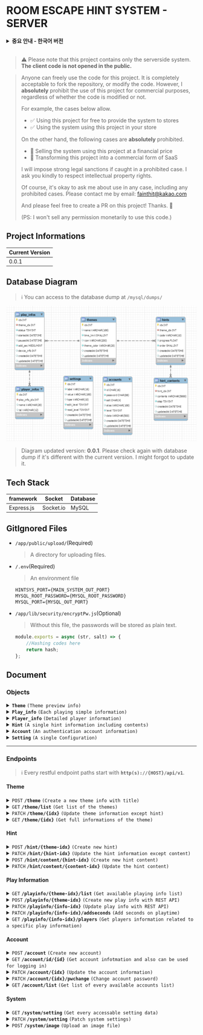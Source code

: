 # ROOM ESCAPE HINT SYSTEM - **SERVER**

<details>
<summary>
    <b>중요 안내 - 한국어 버전</b>
</summary>

> ⚠️ 이 프로젝트는 오직 서버사이드 시스템만 포함한다는 사실을 양지해주십시오. **클라이언트 코드는 외부에 공개되지 않습니다**

> 누구나 이 프로제트의 코드를 자유롭게 사용할 수 있습니다. repository를 fork하거나, 코드를 수정하는 것은 완전히 허용됩니다. 그러나, 코드 수정 여부와 관련 없이, 이 프로젝트를 그 자체로 영리적인 목적으로 이용하는 것은 **절대** 불허합니다.
>
> 예를 들어, 아래의 예시들은 허용됩니다.
>
> -   ✅ 이 프로젝트를 이용한 시스템을 매장에 무상으로 제공
> -   ✅ 본인의 매장에서 본 프로젝트를 활용한 시스템 사용
>
> 반면에, 아래에 제시된 사례들은 **절대** 금지합니다.
>
> -   🚫 본 프로젝트를 이용한 시스템을 금전적인 대가를 받고 판매
> -   🚫 이 프로젝트를 영리적인 목적의 SaaS로 변형
>
> 금지된 사례에 해당하는 경우가 적발될 시 강력한 법적 제재를 가할 것입니다. 지적재산권을 존중해주시기를 정중히 부탁드리겠습니다.
>
> 물론, 금지된 사례를 포함하여, 어떤 경우든 사용에 대한 허락을 묻는 것은 괜찮습니다.
> 이메일로 연락주십시오: fainthit@kakao.com
>
> 또한 이 프로젝트에 자유롭게 Pull Request를 생성해주세요! 감사합니다. 🤗
>
> (추신: 이 프로젝트 사용에 대한 권한을 금전적으로 판매하지 않습니다.)

</details>
<br>

> ⚠️ Please note that this project contains only the serverside system. **The client code is not opened in the public.**

> Anyone can freely use the code for this project. It is completely acceptable to fork the repository, or modify the code. However, I **absolutely** prohibit the use of this project for commercial purposes, regardless of whether the code is modified or not.
>
> For example, the cases below allow.
>
> -   ✅ Using this project for free to provide the system to stores
> -   ✅ Using the system using this project in your store
>
> On the other hand, the following cases are **absolutely** prohibited.
>
> -   🚫 Selling the system using this project at a financial price
> -   🚫 Transforming this project into a commercial form of SaaS
>
> I will impose strong legal sanctions if caught in a prohibited case. I ask you kindly to respect intellectual property rights.
>
> Of course, it's okay to ask me about use in any case, including any prohibited cases.
> Please contact me by email: fainthit@kakao.com
>
> And please feel free to create a PR on this project! Thanks. 🤗
>
> (PS: I won't sell any permission monetarily to use this code.)

## Project Informations

| Current Version |
| --------------- |
| 0.0.1           |

## Database Diagram

> ℹ️ You can access to the database dump at `/mysql/dumps/`

![DataBase Diagram](DBstructure.png)

> Diagram updated version: **0.0.1**.
> Please check again with database dump if it's different with the current version. I might forgot to update it.

## Tech Stack

| framework  | Socket    | Database |
| ---------- | --------- | -------- |
| Express.js | Socket.io | MySQL    |

## GitIgnored Files

-   `/app/public/upload/`(Required)

    > A directory for uploading files.

-   `/.env`(Required)

    > An environment file

    ```
    HINTSYS_PORT={MAIN_SYSTEM_OUT_PORT}
    MYSQL_ROOT_PASSWORD={MYSQL_ROOT_PASSWORD}
    MYSQL_PORT={MYSQL_OUT_PORT}
    ```

-   `/app/lib/security/encryptPw.js`(Optional)

    > Without this file, the passwords will be stored as plain text.

    ```javascript
    module.exports = async (str, salt) => {
        //Hashing codes here
        return hash;
    };
    ```

## Document

### Objects

<a name="theme-object"></a>

<details>
<summary>
<code><b>Theme</b></code>
<code>(Theme preview info)</code>
</summary>

##### Theme

> | key         | description                               | type   | default  |
> | ----------- | ----------------------------------------- | ------ | -------- |
> | idx         | The identified number of the theme        | Int    |          |
> | name        | The name or the title of the theme        | String |          |
> | time_limit  | The theme's limit time in minutes         | Int    | `60`     |
> | icon        | The theme's icon image URL                | String |          |
> | theme_color | Common CSS color of the theme point color | String | `'#000'` |
> | createdAt   | When the theme has been created           | Date   |          |
> | updatedAt   | When the theme has been updated at last   | Date   |          |

</details>
<a name="play_info-object"></a>
<details>
<summary>
<code><b>Play_info</b></code>
<code>(Each playing simple information)</code>
</summary>

##### Play_info

> | key         | description                                                      | type | default |
> | ----------- | ---------------------------------------------------------------- | ---- | ------- |
> | idx         | The identified number of the playing info                        | Int  |         |
> | theme_idx   | The linked theme idx                                             | Int  |         |
> | status      | Theme playing status                                             | Int  | `0`     |
> | startedAt   | The exact time of the start playing. `Null` when `status` is `0` | Date |         |
> | pausedAt    | The exact time of the last pausing.                              | Date |         |
> | add_sec     | Seconds will be added to the total playing time.                 | Int  |         |
> | device_info | The socket id of the connected hint device.                      | Int  |         |
> | createdAt   | When the data has been created                                   | Date |         |
> | updatedAt   | When the data has been updated at last                           | Date |         |

-   <details>
      <summary><b>Playing status value table</b></summary>

    > ℹ️ Negative numbers mean 'cannot access to the device'.
    > | Value | meaning |
    > | ----- | ------------------------------------------ |
    > | `0` | Ready |
    > | `1` | Playing |
    > | `2` | Paused |
    > | `-1` | Ended |
    > | `-2` | Disconnected(Not sure if it would be used) |

      </details>

</details>
<a name="player_info-object"></a>
<details>
<summary>
<code><b>Player_info</b></code>
<code>(Detailed player information)</code>
</summary>

##### Player_info

> | key  | description                        | type   | default |
> | ---- | ---------------------------------- | ------ | ------- |
> | name | The name of the player             | String |         |
> | tel  | The Telephone number of the player | String |         |

</details>
<a name="hint-object"></a>
<details>
<summary>
<code><b>Hint</b></code>
<code>(A single hint information including contents)</code>
</summary>

##### Hint

> | key      | description                                                        | type   | default |
> | -------- | ------------------------------------------------------------------ | ------ | ------- |
> | idx      | The identified number of the hint                                  | Int    |         |
> | code     | Hint code                                                          | String |         |
> | progress | Progress of the hint for the whole theme (%)                       | Float  |         |
> | contents | Each element contains `idx(Int)`, `contents(String)`, `step(Int)`. | Array  |         |

</details>
<a name="account-object"></a>
<details>
<summary>
<code><b>Account</b></code>
<code>(An authentication account information)</code>
</summary>

##### Account

> | key       | description                                       | type        | default |
> | --------- | ------------------------------------------------- | ----------- | ------- |
> | idx       | Identified number of the account                  | Int         |         |
> | id        | Account ID                                        | String      |         |
> | alias     | Account alias (of course can be used as nickname) | String      |         |
> | level     | Security level                                    | Int         | 0       |
> | data      | Additional data                                   | JSON String |         |
> | createdAt | When the account has been created                 | Date        |         |
> | updatedAt | When the account has been updated at last         | Date        |         |

-   <details>
    <summary>
    <b>
    Security Level Indicator
    </b>
    </summary>

    > ℹ️ 'Allowed' informations are stored in `data` column.

    > | level | account type              | accessable area                                                                                |
    > | ----- | ------------------------- | ---------------------------------------------------------------------------------------------- |
    > | 0     | Default Account           | N/A                                                                                            |
    > | 1     | Low-Ranked Hint Device    | **readonly**: Allowed theme and hint informations                                              |
    > | 2     | High-Ranked Hint Device   | **readonly**: Every themes and hints inforations                                               |
    > | 3     | Low-Ranked Center Device  | Managing play info related to allowed themss and hints, **readonly**: Allowed themes and hints |
    > | 4     | High-Ranked Center Device | Manaing every play infos, **readonly**: Every themes and hints                                 |
    > | 5     | Low-Ranked Administrator  | Managing informations only related to allowed themes                                           |
    > | 6     | High-Ranked Administrator | Managing every informations                                                                    |
    > | 9     | Master                    | Able to access and edit every data except accounts ranked the same                             |
    > | 99    | Root                      | God                                                                                            |

    </details>

-   <details>
    <summary>
    <b>
    <code>data</code> column form
    </b>
    </summary>

    ```
    {
        "allowed": [ theme_idx1, theme_idx2, ... ]
    }
    ```

</details>
<a name="setting-object"></a>
<details>
<summary>
<code><b>Setting</b></code>
<code>(A single Configuration)</code>
</summary>

##### Setting

> | key        | description                                      | type   | default |
> | ---------- | ------------------------------------------------ | ------ | ------- |
> | label      | config label                                     | String |         |
> | value      | config value                                     | String |         |
> | read_level | The lowest account level that can read this data | Int    | 0       |
> | edit_level | The lowest account level that can edit this data | Int    | 5       |

> ℹ️ See the full configurations list at `/app/lib/settings/DefaultSettings.json`.

</details>

---

### Endpoints

> ℹ️ Every restful endpoint paths start with **`http(s)://{HOST}/api/v1`**.

#### Theme

<details>

<summary>
<code>POST</code>
<code><b>/theme</b></code>
<code>(Create a new theme info with title)</code>
</summary>

##### Headers

> | name              | required | data type | description                |
> | ----------------- | -------- | --------- | -------------------------- |
> | authentication-id | Y        | String    | Requires level 6 or higher |
> | authentication-pw | Y        | String    |                            |

##### Body

> | name | required | data type | description                             |
> | ---- | -------- | --------- | --------------------------------------- |
> | name | Y        | String    | The theme title (default `"New Theme"`) |

##### Responses

> | http code | content-type       | response                        |
> | --------- | ------------------ | ------------------------------- |
> | `201`     | `application/json` | `{"idx": {CREATED_DATA_IDX}}`   |
> | `401`     | `application/json` | `{"message":"Unauthorized"}`    |
> | `403`     | `application/json` | `{"message":"Low Security Lv"}` |
> | `500`     | `application/json` | `{"message":"Unknown Error"}`   |

</details>

<details>

<summary>
<code>GET</code>
<code><b>/theme/list</b></code>
<code>(Get list of the themes)</code>
</summary>

##### Headers

> | name              | required | data type | description                |
> | ----------------- | -------- | --------- | -------------------------- |
> | authentication-id | Y        | String    | Requires level 1 or higher |
> | authentication-pw | Y        | String    |                            |

##### Responses

> | http code | content-type       | response                        |
> | --------- | ------------------ | ------------------------------- |
> | `200`     | `application/json` | Array of [Theme](#theme-object) |
> | `401`     | `application/json` | `{"message":"Unauthorized"}`    |
> | `403`     | `application/json` | `{"message":"Low Security Lv"}` |
> | `500`     | `application/json` | `{"message":"Unknown Error"}`   |

</details>

<details>

<summary>
<code>PATCH</code>
<code><b>/theme/{idx}</b></code>
<code>(Update theme information except hint)</code>
</summary>

##### Headers

> | name              | required | data type | description                |
> | ----------------- | -------- | --------- | -------------------------- |
> | authentication-id | Y        | String    | Requires level 5 or higher |
> | authentication-pw | Y        | String    |                            |

##### Parameters

> | name | data type | description      |
> | ---- | --------- | ---------------- |
> | idx  | Int       | Target theme idx |

##### Body

> | name       | required | data type | description                                      |
> | ---------- | -------- | --------- | ------------------------------------------------ |
> | updateData | Y        | Object    | `{"{updatingValueKey}": "{valueToUpdate}", ...}` |

##### Responses

> | http code | content-type       | response                        |
> | --------- | ------------------ | ------------------------------- |
> | `201`     | `application/json` | `{"affectedKeys": [...]]}`      |
> | `401`     | `application/json` | `{"message":"Unauthorized"}`    |
> | `403`     | `application/json` | `{"message":"Low Security Lv"}` |
> | `500`     | `application/json` | `{"message":"Unknown Error"}`   |

</details>

<details>

<summary>
<code>GET</code>
<code><b>/theme/{idx}</b></code>
<code>(Get full informations of the theme)</code>
</summary>

##### Headers

> | name              | required | data type | description                |
> | ----------------- | -------- | --------- | -------------------------- |
> | authentication-id | Y        | String    | Requires level 1 or higher |
> | authentication-pw | Y        | String    |                            |

##### Parameters

> | name | data type | description      |
> | ---- | --------- | ---------------- |
> | idx  | Int       | Target theme idx |

##### Responses

> | http code | content-type       | response                                                           |
> | --------- | ------------------ | ------------------------------------------------------------------ |
> | `200`     | `application/json` | [Theme](#theme-object) but contains Array of [Hint](#hint-object)s |
> | `401`     | `application/json` | `{"message":"Unauthorized"}`                                       |
> | `403`     | `application/json` | `{"message":"Low Security Lv"}`                                    |
> | `500`     | `application/json` | `{"message":"Unknown Error"}`                                      |

</details>

#### Hint

<details>

<summary>
<code>POST</code>
<code><b>/hint/{theme-idx}</b></code>
<code>(Create new hint)</code>
</summary>

##### Headers

> | name              | required | data type | description                |
> | ----------------- | -------- | --------- | -------------------------- |
> | authentication-id | Y        | String    | Requires level 5 or higher |
> | authentication-pw | Y        | String    |                            |

##### Parameters

> | name      | data type | description      |
> | --------- | --------- | ---------------- |
> | theme-idx | Int       | Target theme idx |

##### Body

> | name     | required | data type | description                                           |
> | -------- | -------- | --------- | ----------------------------------------------------- |
> | code     | Y        | String    | Hintcode, the length must be shorter than 10          |
> | progress | N        | Float     | Theme progress                                        |
> | order    | N        | Int       | The order of the hint. The default order is the last. |

##### Responses

> | http code | content-type       | response                        |
> | --------- | ------------------ | ------------------------------- |
> | `201`     | `application/json` | `{"idx": {CREATED_DATA_IDX}}`   |
> | `401`     | `application/json` | `{"message":"Unauthorized"}`    |
> | `403`     | `application/json` | `{"message":"Low Security Lv"}` |
> | `500`     | `application/json` | `{"message":"Unknown Error"}`   |

</details>

<details>

<summary>
<code>PATCH</code>
<code><b>/hint/{hint-idx}</b></code>
<code>(Update the hint information except content)</code>
</summary>

##### Headers

> | name              | required | data type | description                |
> | ----------------- | -------- | --------- | -------------------------- |
> | authentication-id | Y        | String    | Requires level 5 or higher |
> | authentication-pw | Y        | String    |                            |

##### Parameters

> | name     | data type | description     |
> | -------- | --------- | --------------- |
> | hint-idx | Int       | Target hint idx |

##### Body

> | name       | required | data type | description                                      |
> | ---------- | -------- | --------- | ------------------------------------------------ |
> | updateData | Y        | Object    | `{"{updatingValueKey}": "{valueToUpdate}", ...}` |

##### Responses

> | http code | content-type       | response                        |
> | --------- | ------------------ | ------------------------------- |
> | `201`     | `application/json` | `{"affectedKeys": [...]}`       |
> | `401`     | `application/json` | `{"message":"Unauthorized"}`    |
> | `403`     | `application/json` | `{"message":"Low Security Lv"}` |
> | `500`     | `application/json` | `{"message":"Unknown Error"}`   |

</details>

<details>

<summary>
<code>POST</code>
<code><b>/hint/content/{hint-idx}</b></code>
<code>(Create new hint content)</code>
</summary>

##### Headers

> | name              | required | data type | description                |
> | ----------------- | -------- | --------- | -------------------------- |
> | authentication-id | Y        | String    | Requires level 5 or higher |
> | authentication-pw | Y        | String    |                            |

##### Parameters

> | name     | data type | description     |
> | -------- | --------- | --------------- |
> | hint-idx | Int       | Target hint idx |

##### Body

> | name     | required | data type | description                                 |
> | -------- | -------- | --------- | ------------------------------------------- |
> | contents | N        | String    | The hint content. Using common HTML syntax. |
> | step     | N        | Int       | The hint step. The default step is `1`.     |

##### Responses

> | http code | content-type       | response                        |
> | --------- | ------------------ | ------------------------------- |
> | `201`     | `application/json` | `{"idx": {CREATED_DATA_IDX}}`   |
> | `401`     | `application/json` | `{"message":"Unauthorized"}`    |
> | `403`     | `application/json` | `{"message":"Low Security Lv"}` |
> | `500`     | `application/json` | `{"message":"Unknown Error"}`   |

</details>

<details>

<summary>
<code>PATCH</code>
<code><b>/hint/content/{content-idx}</b></code>
<code>(Update the hint content)</code>
</summary>

##### Headers

> | name              | required | data type | description                |
> | ----------------- | -------- | --------- | -------------------------- |
> | authentication-id | Y        | String    | Requires level 5 or higher |
> | authentication-pw | Y        | String    |                            |

##### Parameters

> | name        | data type | description        |
> | ----------- | --------- | ------------------ |
> | content-idx | Int       | Target content idx |

##### Body

> | name     | required | data type | description                                 |
> | -------- | -------- | --------- | ------------------------------------------- |
> | contents | N        | String    | The hint content. Using common HTML syntax. |
> | step     | N        | Int       | The hint step.                              |

##### Responses

> | http code | content-type       | response                              |
> | --------- | ------------------ | ------------------------------------- |
> | `201`     | `application/json` | `{"message": "Patched Successfully"}` |
> | `401`     | `application/json` | `{"message":"Unauthorized"}`          |
> | `403`     | `application/json` | `{"message":"Low Security Lv"}`       |
> | `500`     | `application/json` | `{"message":"Unknown Error"}`         |

</details>

#### Play Information

<details>

<summary>
<code>GET</code>
<code><b>/playinfo/{theme-idx}/list</b></code>
<code>(Get available playing info list)</code>
</summary>

##### Headers

> | name              | required | data type | description                |
> | ----------------- | -------- | --------- | -------------------------- |
> | authentication-id | Y        | String    | Requires level 3 or higher |
> | authentication-pw | Y        | String    |                            |

##### Parameters

> | name      | data type | description      |
> | --------- | --------- | ---------------- |
> | theme-idx | Int       | Target theme idx |

##### URI Query

> | name   | required | data type | description                                   |
> | ------ | -------- | --------- | --------------------------------------------- |
> | status | N        | Int       | Get results only have the same `status` value |

##### Responses

> | http code | content-type       | response                                |
> | --------- | ------------------ | --------------------------------------- |
> | `200`     | `application/json` | Array of [Play_info](#play_info-object) |
> | `401`     | `application/json` | `{"message":"Unauthorized"}`            |
> | `403`     | `application/json` | `{"message":"Low Security Lv"}`         |
> | `500`     | `application/json` | `{"message":"Unknown Error"}`           |

</details>

<details>

<summary>
<code>POST</code>
<code><b>/playinfo/{theme-idx}</b></code>
<code>(Create new play info with REST API)</code>
</summary>

##### Headers

> | name              | required | data type | description                |
> | ----------------- | -------- | --------- | -------------------------- |
> | authentication-id | Y        | String    | Requires level 3 or higher |
> | authentication-pw | Y        | String    |                            |

##### Parameters

> | name      | data type | description      |
> | --------- | --------- | ---------------- |
> | theme-idx | Int       | Target theme idx |

##### Body

> | name      | required | data type | description                                              |
> | --------- | -------- | --------- | -------------------------------------------------------- |
> | status    | N        | Int       | The default value is `0`.                                |
> | startedAt | N        | Date      | The default value is current time.                       |
> | add_sec   | N        | int       | The added seconds to playtime. The default value is `0`. |

##### Responses

> | http code | content-type       | response                        |
> | --------- | ------------------ | ------------------------------- |
> | `201`     | `application/json` | `{"idx": {CREATED_DATA_IDX}}`   |
> | `401`     | `application/json` | `{"message":"Unauthorized"}`    |
> | `403`     | `application/json` | `{"message":"Low Security Lv"}` |
> | `500`     | `application/json` | `{"message":"Unknown Error"}`   |

</details>

<details>

<summary>
<code>PATCH</code>
<code><b>/playinfo/{info-idx}</b></code>
<code>(Update play info with REST API)</code>
</summary>

##### Headers

> | name              | required | data type | description                |
> | ----------------- | -------- | --------- | -------------------------- |
> | authentication-id | Y        | String    | Requires level 3 or higher |
> | authentication-pw | Y        | String    |                            |

##### Parameters

> | name     | data type | description     |
> | -------- | --------- | --------------- |
> | info-idx | Int       | Target info idx |

##### Body

> | name       | required | data type | description                                      |
> | ---------- | -------- | --------- | ------------------------------------------------ |
> | updateData | Y        | Object    | `{"{updatingValueKey}": "{valueToUpdate}", ...}` |

##### Responses

> | http code | content-type       | response                        |
> | --------- | ------------------ | ------------------------------- |
> | `201`     | `application/json` | `{"affectedKeys": [...]}`       |
> | `401`     | `application/json` | `{"message":"Unauthorized"}`    |
> | `403`     | `application/json` | `{"message":"Low Security Lv"}` |
> | `500`     | `application/json` | `{"message":"Unknown Error"}`   |

</details>

<details>

<summary>
<code>PATCH</code>
<code><b>/playinfo/{info-idx}/addseconds</b></code>
<code>(Add seconds on playtime)</code>
</summary>

##### Headers

> | name              | required | data type | description                |
> | ----------------- | -------- | --------- | -------------------------- |
> | authentication-id | Y        | String    | Requires level 3 or higher |
> | authentication-pw | Y        | String    |                            |

##### Parameters

> | name     | data type | description     |
> | -------- | --------- | --------------- |
> | info-idx | Int       | Target info idx |

##### Body

> | name    | required | data type | description                                                                                         |
> | ------- | -------- | --------- | --------------------------------------------------------------------------------------------------- |
> | add_sec | Y        | Int       | Of course it can be a negative number.                                                              |
> | reset   | N        | Boolean   | If `true`, the requested `add_sec` value replaces the original value. The default value is `false`. |

##### Responses

> | http code | content-type       | response                              |
> | --------- | ------------------ | ------------------------------------- |
> | `201`     | `application/json` | `{"message": "Patched Successfully"}` |
> | `401`     | `application/json` | `{"message":"Unauthorized"}`          |
> | `403`     | `application/json` | `{"message":"Low Security Lv"}`       |
> | `500`     | `application/json` | `{"message":"Unknown Error"}`         |

</details>

<details>

<summary>
<code>GET</code>
<code><b>/playinfo/{info-idx}/players</b></code>
<code>(Get players information related to a specific play information)</code>
</summary>

##### Headers

> | name              | required | data type | description                |
> | ----------------- | -------- | --------- | -------------------------- |
> | authentication-id | Y        | String    | Requires level 5 or higher |
> | authentication-pw | Y        | String    |                            |

##### Parameters

> | name     | data type | description     |
> | -------- | --------- | --------------- |
> | info-idx | Int       | Target info idx |

##### Responses

> | http code | content-type       | response                                    |
> | --------- | ------------------ | ------------------------------------------- |
> | `200`     | `application/json` | Array of [Player_info](#player_info-object) |
> | `401`     | `application/json` | `{"message":"Unauthorized"}`                |
> | `403`     | `application/json` | `{"message":"Low Security Lv"}`             |
> | `500`     | `application/json` | `{"message":"Unknown Error"}`               |

</details>

#### Account

<details>

<summary>
<code>POST</code>
<code><b>/account</b></code>
<code>(Create new account)</code>
</summary>

##### Headers

> | name              | required | data type | description                |
> | ----------------- | -------- | --------- | -------------------------- |
> | authentication-id | Y        | String    | Requires level 6 or higher |
> | authentication-pw | Y        | String    |                            |

##### Body

> | name     | required | data type   | description                          |
> | -------- | -------- | ----------- | ------------------------------------ |
> | id       | Y        | String      | The length must be 16 or shorter.    |
> | password | Y        | String      |                                      |
> | alias    | N        | String      | The length must be 100 or shorter.   |
> | level    | N        | Int         | The default value is `0`.            |
> | data     | N        | JSON String | Refer to [Account](#account-object). |

##### Responses

> | http code | content-type       | response                      |
> | --------- | ------------------ | ----------------------------- |
> | `201`     | `application/json` | `{"idx": {CREATED_DATA_IDX}}` |
> | `401`     | `application/json` | `{"message":"Unauthorized"}`  |
> | `500`     | `application/json` | `{"message":"Unknown Error"}` |

</details>

<details>

<summary>
<code>GET</code>
<code><b>/account/id/{id}</b></code>
<code>(Get account infotmation and also can be used for logging in)</code>
</summary>

##### Headers

> | name              | required | data type | description                                             |
> | ----------------- | -------- | --------- | ------------------------------------------------------- |
> | authentication-id | Y        | String    | If it's not equal to `{id}`, requires level 6 or higher |
> | authentication-pw | Y        | String    |                                                         |

##### Parameters

> | name | data type | description       |
> | ---- | --------- | ----------------- |
> | id   | String    | Target account ID |

##### Responses

> | http code | content-type       | response                      |
> | --------- | ------------------ | ----------------------------- |
> | `200`     | `application/json` | [Account](#account-object)    |
> | `401`     | `application/json` | `{"message":"Unauthorized"}`  |
> | `500`     | `application/json` | `{"message":"Unknown Error"}` |

</details>

<details>

<summary>
<code>PATCH</code>
<code><b>/account/{idx}</b></code>
<code>(Update the account information)</code>
</summary>

##### Headers

> | name              | required | data type | description                |
> | ----------------- | -------- | --------- | -------------------------- |
> | authentication-id | Y        | String    | Requires level 6 or higher |
> | authentication-pw | Y        | String    |                            |

##### Parameters

> | name | data type | description        |
> | ---- | --------- | ------------------ |
> | idx  | Int       | Target account idx |

##### Body

> | name       | required | data type | description                                      |
> | ---------- | -------- | --------- | ------------------------------------------------ |
> | updateData | Y        | Object    | `{"{updatingValueKey}": "{valueToUpdate}", ...}` |

##### Responses

> | http code | content-type       | response                        |
> | --------- | ------------------ | ------------------------------- |
> | `201`     | `application/json` | `{"affectedKeys": [...]}`       |
> | `401`     | `application/json` | `{"message":"Unauthorized"}`    |
> | `403`     | `application/json` | `{"message":"Low Security Lv"}` |
> | `500`     | `application/json` | `{"message":"Unknown Error"}`   |

</details>

<details>

<summary>
<code>PATCH</code>
<code><b>/account/{idx}/pwchange</b></code>
<code>(Change account password)</code>
</summary>

##### Headers

> | name              | required | data type | description                |
> | ----------------- | -------- | --------- | -------------------------- |
> | authentication-id | Y        | String    | Requires level 6 or higher |
> | authentication-pw | Y        | String    |                            |

##### Parameters

> | name | data type | description        |
> | ---- | --------- | ------------------ |
> | idx  | Int       | Target account idx |

##### Body

> | name     | required | data type | description                   |
> | -------- | -------- | --------- | ----------------------------- |
> | password | Y        | String    | The password would be updated |

##### Responses

> | http code | content-type       | response                              |
> | --------- | ------------------ | ------------------------------------- |
> | `201`     | `application/json` | `{"message": "Patched Successfully"}` |
> | `401`     | `application/json` | `{"message":"Unauthorized"}`          |
> | `403`     | `application/json` | `{"message":"Low Security Lv"}`       |
> | `500`     | `application/json` | `{"message":"Unknown Error"}`         |

</details>

<details>

<summary>
<code>GET</code>
<code><b>/account/list</b></code>
<code>(Get list of every available accounts list)</code>
</summary>

##### Headers

> | name              | required | data type | description                |
> | ----------------- | -------- | --------- | -------------------------- |
> | authentication-id | Y        | String    | Requires level 5 or higher |
> | authentication-pw | Y        | String    |                            |

##### URI Query

> | name      | required | data type | description                       |
> | --------- | -------- | --------- | --------------------------------- |
> | level     | N        | Int       | Searching target level            |
> | theme_idx | N        | Int       | Searching target allowed themeIdx |

##### Responses

> | http code | content-type       | response                            |
> | --------- | ------------------ | ----------------------------------- |
> | `200`     | `application/json` | Array of [Account](#account-object) |
> | `401`     | `application/json` | `{"message":"Unauthorized"}`        |
> | `403`     | `application/json` | `{"message":"Low Security Lv"}`     |
> | `500`     | `application/json` | `{"message":"Unknown Error"}`       |

</details>

#### System

<details>

<summary>
<code>GET</code>
<code><b>/system/setting</b></code>
<code>(Get every accessable setting data)</code>
</summary>

##### Headers

> | name              | required | data type | description |
> | ----------------- | -------- | --------- | ----------- |
> | authentication-id | Y        | String    |             |
> | authentication-pw | Y        | String    |             |

##### Responses

> | http code | content-type       | response                                                                                                 |
> | --------- | ------------------ | -------------------------------------------------------------------------------------------------------- |
> | `200`     | `application/json` | Array of [Setting](#setting-object), except `edit_level` when it's higher than requested account's level |
> | `401`     | `application/json` | `{"message":"Unauthorized"}`                                                                             |
> | `403`     | `application/json` | `{"message":"Low Security Lv"}`                                                                          |
> | `500`     | `application/json` | `{"message":"Unknown Error"}`                                                                            |

</details>

<details>

<summary>
<code>PATCH</code>
<code><b>/system/setting</b></code>
<code>(Patch system settings)</code>
</summary>

> -   ⚠️ It'll be executed only when `edit_level`s of target rows are equal to or higher than the level of the requesting account.
> -   ⚠️ the `edit_level` and the `read_level` are can never be changed.

##### Headers

> | name              | required | data type | description |
> | ----------------- | -------- | --------- | ----------- |
> | authentication-id | Y        | String    |             |
> | authentication-pw | Y        | String    |             |

##### Body

> | name       | required | data type | description                                      |
> | ---------- | -------- | --------- | ------------------------------------------------ |
> | updateData | Y        | Object    | `{"{updatingValueKey}": "{valueToUpdate}", ...}` |

##### Responses

> | http code | content-type       | response                        |
> | --------- | ------------------ | ------------------------------- |
> | `201`     | `application/json` | `{"affectedKeys": [...]}`       |
> | `401`     | `application/json` | `{"message":"Unauthorized"}`    |
> | `403`     | `application/json` | `{"message":"Low Security Lv"}` |
> | `500`     | `application/json` | `{"message":"Unknown Error"}`   |

</details>

<details>

<summary>
<code>POST</code>
<code><b>/system/image</b></code>
<code>(Upload an image file)</code>
</summary>

##### Headers

> | name              | required | data type | description                |
> | ----------------- | -------- | --------- | -------------------------- |
> | authentication-id | Y        | String    | Requires level 5 or higher |
> | authentication-pw | Y        | String    |                            |

##### Form Data

> | name  | required | data type | description                                                           |
> | ----- | -------- | --------- | --------------------------------------------------------------------- |
> | image | Y        | blob      | File size must be less than 2mb, allowed only: .jpg, .png, .bmp, .gif |

##### Responses

> | http code | content-type       | response                                    |
> | --------- | ------------------ | ------------------------------------------- |
> | `201`     | `application/json` | `{"filename":"{file_name_uuid}"}`           |
> | `401`     | `application/json` | `{"message":"Unauthorized"}`                |
> | `403`     | `application/json` | `{"message":"Low Security Lv"}`             |
> | `413`     | `application/json` | `{"message":"Too Large File"}`              |
> | `415`     | `application/json` | `{"message":"Only Image Files Be Allowed"}` |
> | `500`     | `application/json` | `{"message":"Unknown Error"}`               |

</details>
